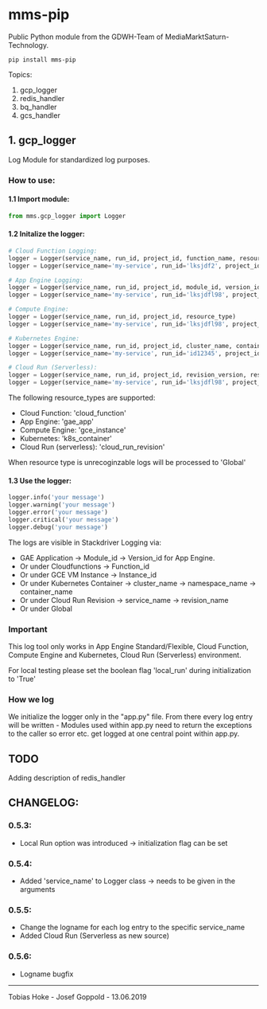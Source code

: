 # mms-pip
Public Python module from the GDWH-Team of MediaMarktSaturn-Technology.
```
pip install mms-pip
```
Topics:
1. gcp_logger
2. redis_handler
3. bq_handler
4. gcs_handler



## 1. gcp_logger

Log Module for standardized log purposes.

### How to use:

#### 1.1 Import module:

```python
from mms.gcp_logger import Logger
```

#### 1.2 Initalize the logger:

```python
# Cloud Function Logging:
logger = Logger(service_name, run_id, project_id, function_name, resource_type)
logger = Logger(service_name='my-service', run_id='lksjdf2', project_id='my-project-id', function_name='ppx-price-updates-de-gcs-bq', resource_type='cloud_function')

# App Engine Logging:
logger = Logger(service_name, run_id, project_id, module_id, version_id, resource_type)
logger = Logger(service_name='my-service', run_id='lksjdfl98', project_id='v135-5683-alice-ksk-explore', module_id='app-flex-sample-service', version_id='v0.0.1', resource_type='gae_app')

# Compute Engine:
logger = Logger(service_name, run_id, project_id, resource_type)
logger = Logger(service_name='my-service', run_id='lksjdfl98', project_id='v135-5683-alice-ksk-explore', resource_type='gce_instance')

# Kubernetes Engine: 
logger = Logger(service_name, run_id, project_id, cluster_name, container_name, location, namespace_name, resource_type)
logger = Logger(service_name='my-service', run_id='id12345', project_id='v135-5683-alice-ksk-explore', cluster_name='jg-k8-testcluster', container_name=CONTAINER_NAME, location=ZONE, namespace_name='default', resource_type='k8s_container')

# Cloud Run (Serverless):
logger = Logger(service_name, run_id, project_id, revision_version, resource_type)
logger = Logger(service_name='my-service', run_id='lksjdfl98', project_id='v135-5683-alice-ksk-explore', revision_version='my-service-00003', resource_type='cloud_run_revision')

```


The following resource_types are supported:

- Cloud Function: 'cloud_function'
- App Engine: 'gae_app'
- Compute Engine: 'gce_instance'
- Kubernetes: 'k8s_container'
- Cloud Run (serverless): 'cloud_run_revision'

When resource type is unrecoginzable logs will be processed to 'Global'


#### 1.3 Use the logger:

```python
logger.info('your message')
logger.warning('your message')
logger.error('your message')
logger.critical('your message')
logger.debug('your message')
```

The logs are visible in Stackdriver Logging via:
- GAE Application -> Module_id -> Version_id for App Engine.
- Or under Cloudfunctions -> Function_id
- Or under GCE VM Instance -> Instance_id
- Or under Kubernetes Container -> cluster_name -> namespace_name -> container_name 
- Or under Cloud Run Revision -> service_name -> revision_name 
- Or under Global

### Important

This log tool only works in App Engine Standard/Flexible, Cloud Function, Compute Engine and Kubernetes, Cloud Run (Serverless) environment.

For local testing please set the boolean flag 'local_run' during initialization to 'True'

### How we log

We initialize the logger only in the "app.py" file. From there every log entry will be written - Modules used within app.py need to return the exceptions to the caller so
error etc. get logged at one central point within app.py.


## TODO
Adding description of redis_handler




## CHANGELOG:

### 0.5.3:

 - Local Run option was introduced -> initialization flag can be set


### 0.5.4: 

- Added 'service_name' to Logger class -> needs to be given in the arguments


### 0.5.5:

- Change the logname for each log entry to the specific service_name
- Added Cloud Run (Serverless as new source)

### 0.5.6:

- Logname bugfix

***
Tobias Hoke - Josef Goppold - 13.06.2019
